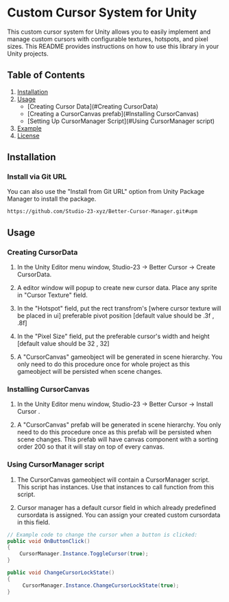 # Custom Cursor System for Unity

This custom cursor system for Unity allows you to easily implement and manage custom cursors with configurable textures, hotspots, and pixel sizes. This README provides instructions on how to use this library in your Unity projects.

## Table of Contents

1. [Installation](#installation)
2. [Usage](#usage)
   - [Creating Cursor Data](#Creating CursorData)
   - [Creating a CursorCanvas prefab](#Installing CursorCanvas)
   - [Setting Up CursorManager Script](#Using CursorManager script)
3. [Example](#example)
4. [License](#license)

## Installation

### Install via Git URL
You can also use the "Install from Git URL" option from Unity Package Manager to install the package.
```
https://github.com/Studio-23-xyz/Better-Cursor-Manager.git#upm
```
## Usage

### Creating CursorData

1. In the Unity Editor menu window, Studio-23 -> Better Cursor -> Create CursorData.

2. A editor window will popup to create new cursor data. Place any sprite in "Cursor Texture" field.

3. In the "Hotspot" field, put the rect transfrom's [where cursor texture will be placed in ui] preferable pivot position [default value should be .3f , .8f]

4. In the "Pixel Size" field, put the preferable cursor's width and height [default value should be 32 , 32]

3. A "CursorCanvas" gameobject will be generated in scene hierarchy. You only need to do this procedure once for whole project as this gameobject will be persisted when scene changes.

### Installing CursorCanvas

1. In the Unity Editor menu window, Studio-23 -> Better Cursor -> Install Cursor .

2. A "CursorCanvas" prefab will be generated in scene hierarchy. You only need to do this procedure once as this prefab will be persisted when scene changes. This prefab will have canvas component with a sorting order 200 so that it will stay on top of every canvas.

### Using CursorManager script

1. The CursorCanvas gameobject will contain a CursorManager script. This script has instances. Use that instances to call function from this script.

2. Cursor manager has a default cursor field in which already predefined cursordata is assigned. You can assign your created custom cursordata in this field.


```csharp
// Example code to change the cursor when a button is clicked:
public void OnButtonClick()
{
    CursorManager.Instance.ToggleCursor(true);
}

public void ChangeCursorLockState()
{
     CursorManager.Instance.ChangeCursorLockState(true);
}